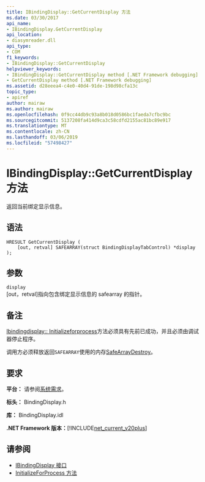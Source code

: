 ```yaml
---
title: IBindingDisplay::GetCurrentDisplay 方法
ms.date: 03/30/2017
api_name:
- IBindingDisplay.GetCurrentDisplay
api_location:
- diasymreader.dll
api_type:
- COM
f1_keywords:
- IBindingDisplay::GetCurrentDisplay
helpviewer_keywords:
- IBindingDisplay::GetCurrentDisplay method [.NET Framework debugging]
- GetCurrentDisplay method [.NET Framework debugging]
ms.assetid: d28eeea4-c4e0-40d4-91de-198d98cfa13c
topic_type:
- apiref
author: mairaw
ms.author: mairaw
ms.openlocfilehash: 0f9cc44db9c93a8b018d0586bc1faeda7cfbc9bc
ms.sourcegitcommit: 5137208fa414d9ca3c58cdfd2155ac81bc89e917
ms.translationtype: MT
ms.contentlocale: zh-CN
ms.lasthandoff: 03/06/2019
ms.locfileid: "57498427"
---
```

# <a name="ibindingdisplaygetcurrentdisplay-method"></a>IBindingDisplay::GetCurrentDisplay 方法
返回当前绑定显示信息。  
  
## <a name="syntax"></a>语法  
  
```  
HRESULT GetCurrentDisplay (  
    [out, retval] SAFEARRAY(struct BindingDisplayTabControl) *display  
);  
```  
  
## <a name="parameters"></a>参数  
 `display`  
 [out，retval]指向包含绑定显示信息的 safearray 的指针。  
  
## <a name="remarks"></a>备注  
 [Ibindingdisplay:: Initializeforprocess](../../../../docs/framework/unmanaged-api/diagnostics/ibindingdisplay-initializeforprocess-method.md)方法必须具有先前已成功，并且必须由调试器停止程序。  
  
 调用方必须释放返回`SAFEARRAY`使用的内存[SafeArrayDestroy](https://docs.microsoft.com/previous-versions/windows/desktop/api/oleauto/nf-oleauto-safearraydestroy)。  
  
## <a name="requirements"></a>要求  
 **平台：** 请参阅[系统需求](../../../../docs/framework/get-started/system-requirements.md)。  
  
 **标头：** BindingDisplay.h  
  
 **库：** BindingDisplay.idl  
  
 **.NET Framework 版本：**[!INCLUDE[net_current_v20plus](../../../../includes/net-current-v20plus-md.md)]  
  
## <a name="see-also"></a>请参阅
- [IBindingDisplay 接口](../../../../docs/framework/unmanaged-api/diagnostics/ibindingdisplay-interface.md)
- [InitializeForProcess 方法](../../../../docs/framework/unmanaged-api/diagnostics/ibindingdisplay-initializeforprocess-method.md)
